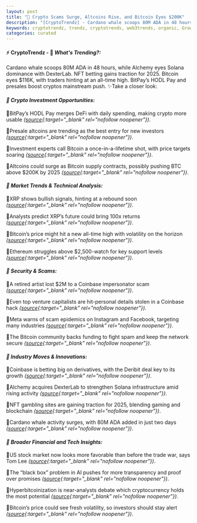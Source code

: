 ```yaml
---
layout: post
title: "🌇 Crypto Scams Surge, Altcoins Rise, and Bitcoin Eyes $200K"
description: "[CryptoTrendz] - Cardano whale scoops 80M ADA in 48 hours, while Alchemy eyes Solana dominance with DexterLab. NFT betting gains traction for 2025. Bitcoin eyes $116K, with traders hinting at an all-time high. BitPay’s HODL Pay and presales boost cryptos mainstream push."
keywords: cryptotrendz, trendz, cryptotrends, web3trends, organic, Growth, NFT, Bitcoin, Crypto, Market, AI, Altcoins
categories: curated
---
```


#### ⚡ CryptoTrendz - 📌 *What's Trending?:*

Cardano whale scoops 80M ADA in 48 hours, while Alchemy eyes Solana dominance with DexterLab. NFT betting gains traction for 2025. Bitcoin eyes $116K, with traders hinting at an all-time high. BitPay’s HODL Pay and presales boost cryptos mainstream push. ✨Take a closer look:


#### *🔖 Crypto Investment Opportunities:*  

🔹BitPay’s HODL Pay merges DeFi with daily spending, making crypto more usable *([source](https://s.avyag.com/qbev){:target="_blank" rel="nofollow noopener"})*.  

🔹Presale altcoins are trending as the best entry for new investors *([source](https://s.avyag.com/ujb1){:target="_blank" rel="nofollow noopener"})*.  

🔹Investment experts call Bitcoin a once-in-a-lifetime shot, with price targets soaring *([source](https://s.avyag.com/d6bt){:target="_blank" rel="nofollow noopener"})*.  

🔹Altcoins could surge as Bitcoin supply contracts, possibly pushing BTC above $200K by 2025 *([source](https://s.avyag.com/wbgx){:target="_blank" rel="nofollow noopener"})*.  

#### *🔖 Market Trends & Technical Analysis:*  

🔹XRP shows bullish signals, hinting at a rebound soon *([source](https://s.avyag.com/u0kr){:target="_blank" rel="nofollow noopener"})*.  

🔹Analysts predict XRP’s future could bring 100x returns *([source](https://s.avyag.com/p3pm){:target="_blank" rel="nofollow noopener"})*.  

🔹Bitcoin’s price might hit a new all-time high with volatility on the horizon *([source](https://s.avyag.com/0brg){:target="_blank" rel="nofollow noopener"})*.  

🔹Ethereum struggles above $2,500-watch for key support levels *([source](https://s.avyag.com/fzfz){:target="_blank" rel="nofollow noopener"})*.  

#### *🔖 Security & Scams:*  

🔹A retired artist lost $2M to a Coinbase impersonator scam *([source](https://s.avyag.com/8msg){:target="_blank" rel="nofollow noopener"})*.  

🔹Even top venture capitalists are hit-personal details stolen in a Coinbase hack *([source](https://s.avyag.com/w1t8){:target="_blank" rel="nofollow noopener"})*.  

🔹Meta warns of scam epidemics on Instagram and Facebook, targeting many industries *([source](https://s.avyag.com/werl){:target="_blank" rel="nofollow noopener"})*.  

🔹The Bitcoin community backs funding to fight spam and keep the network secure *([source](https://s.avyag.com/3xw4){:target="_blank" rel="nofollow noopener"})*.  

#### *🔖 Industry Moves & Innovations:*  

🔹Coinbase is betting big on derivatives, with the Deribit deal key to its growth *([source](https://s.avyag.com/z7jr){:target="_blank" rel="nofollow noopener"})*.  

🔹Alchemy acquires DexterLab to strengthen Solana infrastructure amid rising activity *([source](https://s.avyag.com/pn51){:target="_blank" rel="nofollow noopener"})*.  

🔹NFT gambling sites are gaining traction for 2025, blending gaming and blockchain *([source](https://s.avyag.com/twcp){:target="_blank" rel="nofollow noopener"})*.  

🔹Cardano whale activity surges, with 80M ADA added in just two days *([source](https://s.avyag.com/xsxr){:target="_blank" rel="nofollow noopener"})*.  

#### *🔖 Broader Financial and Tech Insights:*  

🔹US stock market now looks more favorable than before the trade war, says Tom Lee *([source](https://s.avyag.com/zls4){:target="_blank" rel="nofollow noopener"})*.  

🔹The “black box” problem in AI pushes for more transparency and proof over promises *([source](https://s.avyag.com/0uph){:target="_blank" rel="nofollow noopener"})*.  

🔹Hyperbitcoinization is near-analysts debate which cryptocurrency holds the most potential *([source](https://s.avyag.com/c2jz){:target="_blank" rel="nofollow noopener"})*.  

🔹Bitcoin’s price could see fresh volatility, so investors should stay alert *([source](https://s.avyag.com/k5ps){:target="_blank" rel="nofollow noopener"})*.